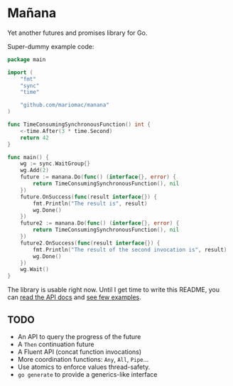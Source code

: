 # Mañana

Yet another futures and promises library for Go.

Super-dummy example code:

```go
package main

import (
	"fmt"
	"sync"
	"time"

	"github.com/mariomac/manana"
)

func TimeConsumingSynchronousFunction() int {
	<-time.After(3 * time.Second)
	return 42
}

func main() {
	wg := sync.WaitGroup{}
	wg.Add(2)
	future := manana.Do(func() (interface{}, error) {
		return TimeConsumingSynchronousFunction(), nil
	})
	future.OnSuccess(func(result interface{}) {
		fmt.Println("The result is", result)
		wg.Done()
	})
	future2 := manana.Do(func() (interface{}, error) {
		return TimeConsumingSynchronousFunction(), nil
	})
	future2.OnSuccess(func(result interface{}) {
		fmt.Println("The result of the second invocation is", result)
		wg.Done()
	})
	wg.Wait()
}
```


The library is usable right now. Until I get time to write this README, you
can [read the API docs](https://godoc.org/github.com/mariomac/manana)
and [see few examples](examples).

## TODO
* An API to query the progress of the future
* A `Then` continuation future
* A Fluent API (concat function invocations)
* More coordination functions: `Any`, `All`, `Pipe`...
* Use atomics to enforce values thread-safety.
* `go generate` to provide a generics-like interface
